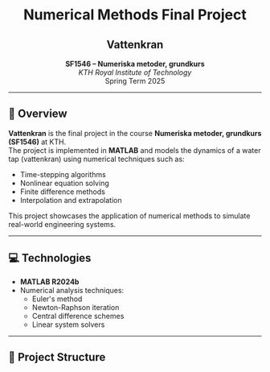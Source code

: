 
<h1 align="center">Numerical Methods Final Project</h1>
<h2 align="center">Vattenkran</h2>

<p align="center">
  <b>SF1546 – Numeriska metoder, grundkurs</b><br>
  <i>KTH Royal Institute of Technology</i><br>
  Spring Term 2025
</p>

---

## 🧠 Overview

**Vattenkran** is the final project in the course **Numeriska metoder, grundkurs (SF1546)** at KTH.  
The project is implemented in **MATLAB** and models the dynamics of a water tap (vattenkran) using numerical techniques such as:

- Time-stepping algorithms
- Nonlinear equation solving
- Finite difference methods
- Interpolation and extrapolation

This project showcases the application of numerical methods to simulate real-world engineering systems.

---

## 💻 Technologies

- **MATLAB R2024b**  
- Numerical analysis techniques:
  - Euler's method
  - Newton-Raphson iteration
  - Central difference schemes
  - Linear system solvers

---

## 📁 Project Structure
